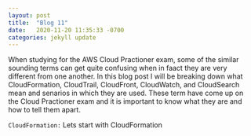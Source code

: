 ```yaml
---
layout: post
title:  "Blog 11"
date:   2020-11-20 11:35:33 -0700
categories: jekyll update
---
```


When studying for the AWS Cloud Practioner exam, some of the similar sounding terms can get quite confusing when in faact they are very different from one another. In this blog post I will be breaking down what CloudFormation, CloudTrail, CloudFront, CloudWatch, and CloudSearch mean and senarios in which they are used. These term have come up on the Cloud Practioner exam and it is important to know what they are and how to tell them apart. 

`CloudFormation:` Lets start with CloudFormation 